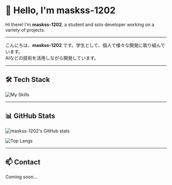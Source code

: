 # 👋 Hello, I'm maskss-1202

Hi there! I'm **maskss-1202**, a student and solo developer working on a variety of projects.  

---

こんにちは、**maskss-1202** です。学生として、個人で様々な開発に取り組んでいます。  
AIなどの技術を活用しながら開発しています。

---

## 🛠️ Tech Stack

![My Skills](https://skillicons.dev/icons?i=java,py,html,js,nextjs,linux,redis,mariadb)

---

## 📊 GitHub Stats

![maskss-1202's GitHub stats](https://github-readme-stats.vercel.app/api?username=maskss-1202&show_icons=true&theme=tokyonight&count_private=true)

![Top Langs](https://github-readme-stats.vercel.app/api/top-langs/?username=maskss-1202&layout=compact&theme=tokyonight)

---

## 📫 Contact

Coming soon...

